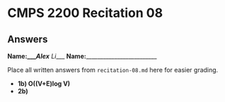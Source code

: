 # CMPS 2200 Recitation 08

## Answers

**Name:___**__________Alex_________ _Li_____
**Name:**_________________________

Place all written answers from `recitation-08.md` here for easier grading.

- **1b) O((V+E)log V)**
- **2b)**
